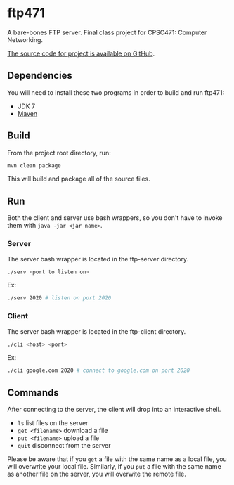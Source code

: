 # ftp471

A bare-bones FTP server. Final class project for CPSC471: Computer Networking.

[The source code for project is available on GitHub](https://github.com/nimbus154/ftp471).

## Dependencies
You will need to install these two programs in order to build and run ftp471:
 * JDK 7
 * [Maven](http://maven.apache.org/)

## Build
From the project root directory, run:
```bash
mvn clean package
```
This will build and package all of the source files.

## Run
Both the client and server use bash wrappers, so you don't have to invoke them
with `java -jar <jar name>`.

### Server
The server bash wrapper is located in the ftp-server directory.
```bash
./serv <port to listen on>
```

Ex:
```bash
./serv 2020 # listen on port 2020
```

### Client
The server bash wrapper is located in the ftp-client directory.
```bash
./cli <host> <port>
```

Ex:
```bash
./cli google.com 2020 # connect to google.com on port 2020
```

## Commands
After connecting to the server, the client will drop into an interactive shell.

* `ls` list files on the server
* `get <filename>` download a file
* `put <filename>` upload a file
* `quit` disconnect from the server

Please be aware that if you `get` a file with the same name as a local file, you
will overwrite your local file. Similarly, if you `put` a file with the same
name as another file on the server, you will overwite the remote file.
